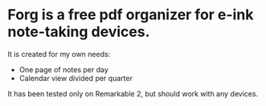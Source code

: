 # Forg is a free pdf organizer for e-ink note-taking devices. 

It is created for my own needs: 
-	One page of notes per day
-	Calendar view divided per quarter


It has been tested only on Remarkable 2, but should work with any devices.
